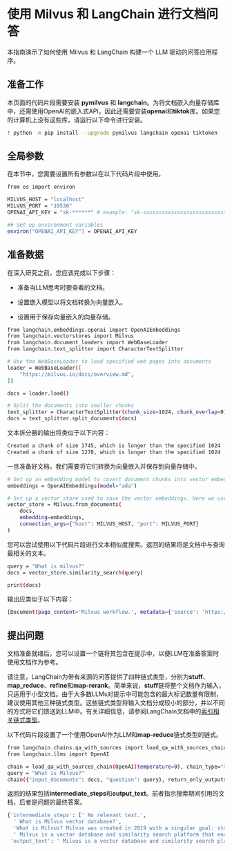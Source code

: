 使用 Milvus 和 LangChain 进行文档问答
============================

本指南演示了如何使用 Milvus 和 LangChain 构建一个 LLM 驱动的问答应用程序。

准备工作
----------------

本页面的代码片段需要安装 **pymilvus** 和 **langchain**。为将文档嵌入向量存储库中，还需使用OpenAI的嵌入式API，因此还需要安装**openai**和**tiktok**库。如果您的计算机上没有这些库，请运行以下命令进行安装。

```bash
! python -m pip install --upgrade pymilvus langchain openai tiktoken

```

全局参数
----

在本节中，您需要设置所有参数以在以下代码片段中使用。

```bash
from os import environ

MILVUS_HOST = "localhost"
MILVUS_PORT = "19530"
OPENAI_API_KEY = "sk-******" # example: "sk-xxxxxxxxxxxxxxxxxxxxxxxxxxxxxxxxxxxxxxxx"

## Set up environment variables
environ["OPENAI_API_KEY"] = OPENAI_API_KEY

```

准备数据
----

在深入研究之前，您应该完成以下步骤：

* 准备当LLM思考时要查看的文档。

* 设置嵌入模型以将文档转换为向量嵌入。

* 设置用于保存向量嵌入的向量存储。

```bash
from langchain.embeddings.openai import OpenAIEmbeddings
from langchain.vectorstores import Milvus
from langchain.document_loaders import WebBaseLoader
from langchain.text_splitter import CharacterTextSplitter

# Use the WebBaseLoader to load specified web pages into documents
loader = WebBaseLoader([
    "https://milvus.io/docs/overview.md",
])

docs = loader.load()

# Split the documents into smaller chunks
text_splitter = CharacterTextSplitter(chunk_size=1024, chunk_overlap=0)
docs = text_splitter.split_documents(docs)

```

文本拆分器的输出将类似于以下内容：

```bash
Created a chunk of size 1745, which is longer than the specified 1024
Created a chunk of size 1278, which is longer than the specified 1024

```

一旦准备好文档，我们需要将它们转换为向量嵌入并保存到向量存储中。

```bash
# Set up an embedding model to covert document chunks into vector embeddings.
embeddings = OpenAIEmbeddings(model="ada")

# Set up a vector store used to save the vector embeddings. Here we use Milvus as the vector store.
vector_store = Milvus.from_documents(
    docs,
    embedding=embeddings,
    connection_args={"host": MILVUS_HOST, "port": MILVUS_PORT}
)

```

您可以尝试使用以下代码片段进行文本相似度搜索。返回的结果将是文档中与查询最相关的文本。

```bash
query = "What is milvus?"
docs = vector_store.similarity_search(query)

print(docs)

```

输出应类似于以下内容：

```bash
[Document(page_content='Milvus workflow.', metadata={'source': 'https://milvus.io/docs/overview.md', 'title': 'Introduction Milvus documentation', 'description': 'Milvus is an open-source vector database designed specifically for AI application development, embeddings similarity search, and MLOps v2.2.x.', 'language': 'en'}), Document(page_content="Installat...rved.", metadata={'source': 'https://milvus.io/docs/overview.md', 'title': 'Introduction Milvus documentation', 'description': 'Milvus is an open-source vector database designed specifically for AI application development, embeddings similarity search, and MLOps v2.2.x.', 'language': 'en'}), Document(page_content='Introduction ... Milvus is able to analyze the correlation between two vectors by calculating their similarity distance. If the two embedding vectors are very similar, it means that the original data sources are similar as well.', metadata={'source': 'https://milvus.io/docs/overview.md', 'title': 'Introduction Milvus documentation', 'description': 'Milvus is an open-source vector database designed specifically for AI application development, embeddings similarity search, and MLOps v2.2.x.', 'language': 'en'}), Document(page_content="Key concepts...search algorithms are used to accelerate the searching process. If the two embedding vectors are very similar, it means that the original data sources are similar as well.Why Milvus?", metadata={'source': 'https://milvus.io/docs/overview.md', 'title': 'Introduction Milvus documentation', 'description': 'Milvus is an open-source vector database designed specifically for AI application development, embeddings similarity search, and MLOps v2.2.x.', 'language': 'en'})]

```

提出问题
----

文档准备就绪后，您可以设置一个链将其包含在提示中，以便LLM在准备答案时使用文档作为参考。

请注意，LangChain为带有来源的问答提供了四种链式类型，分别为**stuff**、**map_reduce**、**refine**和**map-rerank**。简单来说，**stuff**链将整个文档作为输入，只适用于小型文档。由于大多数LLMs对提示中可能包含的最大标记数量有限制，建议使用其他三种链式类型。这些链式类型将输入文档分成较小的部分，并以不同的方式将它们馈送到LLM中。有关详细信息，请参阅LangChain文档中的[索引相关链式类型](https://docs.langchain.com/docs/components/chains/index_related_chains)。

以下代码片段设置了一个使用OpenAI作为LLM和**map-reduce**链式类型的链式。

```bash
from langchain.chains.qa_with_sources import load_qa_with_sources_chain
from langchain.llms import OpenAI

chain = load_qa_with_sources_chain(OpenAI(temperature=0), chain_type="map_reduce", return_intermediate_steps=True)
query = "What is Milvus?"
chain({"input_documents": docs, "question": query}, return_only_outputs=True)

```

返回的结果包括**intermediate_steps**和**output_text**。前者指示搜索期间引用的文档，后者是问题的最终答案。

```bash
{'intermediate_steps': [' No relevant text.',
  ' What is Milvus vector database?',
  'What is Milvus? Milvus was created in 2019 with a singular goal: store, index, and manage massive embedding vectors generated by deep neural networks and other machine learning (ML) models. As a database specifically designed to handle queries over input vectors, it is capable of indexing vectors on a trillion scale. Unlike existing relational databases which mainly deal with structured data following a pre-defined pattern, Milvus is designed from the bottom-up to handle embedding vectors converted from unstructured data.',
  ' Milvus is a vector database and similarity search platform that enables users to quickly and accurately search for semantically similar vectors in an unstructured data repository. It uses modern embedding techniques to convert unstructured data to embedding vectors, and approximate nearest neighbor (ANN) search algorithms to accelerate the searching process.'],
 'output_text': ' Milvus is a vector database and similarity search platform that enables users to quickly and accurately search for semantically similar vectors in an unstructured data repository. It uses modern embedding techniques to convert unstructured data to embedding vectors, and approximate nearest neighbor (ANN) search algorithms to accelerate the searching process.SOURCES: https://milvus.io/docs/overview.md'}

```
